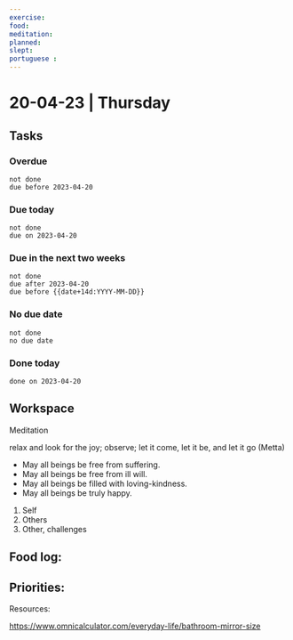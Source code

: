 ```yaml
---
exercise: 
food:
meditation:
planned:
slept:
portuguese :
---
```


# 20-04-23 | Thursday

## Tasks
### Overdue
```tasks
not done
due before 2023-04-20
```

### Due today
```tasks
not done
due on 2023-04-20
```

### Due in the next two weeks
```tasks
not done
due after 2023-04-20
due before {{date+14d:YYYY-MM-DD}}
```

### No due date
```tasks
not done
no due date
```

### Done today
```tasks
done on 2023-04-20
```

## Workspace

Meditation 

relax and look for the joy; observe; let it come, let it be, and let it go
(Metta)
-   May all beings be free from suffering.
-   May all beings be free from ill will.
-   May all beings be filled with loving-kindness.
-   May all beings be truly happy.

1. Self
2. Others
3. Other, challenges

Food log:
- 

Priorities:
- 

Resources:

https://www.omnicalculator.com/everyday-life/bathroom-mirror-size